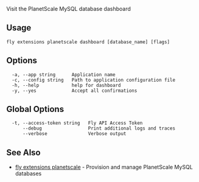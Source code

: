 Visit the PlanetScale MySQL database dashboard

## Usage
~~~
fly extensions planetscale dashboard [database_name] [flags]
~~~

## Options

~~~
  -a, --app string      Application name
  -c, --config string   Path to application configuration file
  -h, --help            help for dashboard
  -y, --yes             Accept all confirmations
~~~

## Global Options

~~~
  -t, --access-token string   Fly API Access Token
      --debug                 Print additional logs and traces
      --verbose               Verbose output
~~~

## See Also

* [fly extensions planetscale](/docs/flyctl/fly-extensions-planetscale/)	 - Provision and manage PlanetScale MySQL databases

